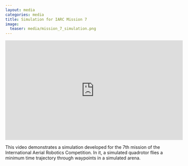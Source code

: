 ```yaml
---
layout: media
categories: media
title: Simulation for IARC Mission 7
image:
  teaser: media/mission_7_simulation.png
---
```

<iframe width="560" height="315" src="https://www.youtube-nocookie.com/embed/ty2abfki1Ok" frameborder="0" allow="accelerometer; autoplay; encrypted-media; gyroscope; picture-in-picture" allowfullscreen></iframe>

This video demonstrates a simulation developed for the 7th mission of the International Aerial Robotics Competition. In it, a simulated quadrotor flies a minimum time trajectory through waypoints in a simulated arena.
